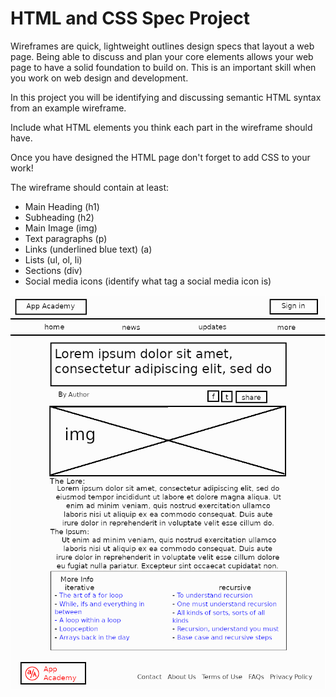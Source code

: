 # HTML and CSS Spec Project

Wireframes are quick, lightweight outlines design specs that layout a web page. Being able to discuss and plan your core elements allows your web page to have a solid foundation to build on. This is an important skill when you work on web design and development.

In this project you will be identifying and discussing semantic HTML syntax from an example wireframe.

Include what HTML elements you think each part in the wireframe should have.

Once you have designed the HTML page don't forget to add CSS to your work!

The wireframe should contain at least:

- Main Heading (h1)
- Subheading (h2)
- Main Image (img)
- Text paragraphs (p)
- Links (underlined blue text) (a)
- Lists (ul, ol, li)
- Sections (div)
- Social media icons (identify what tag a social media icon is)

![wireframe](./wireframe.png)
